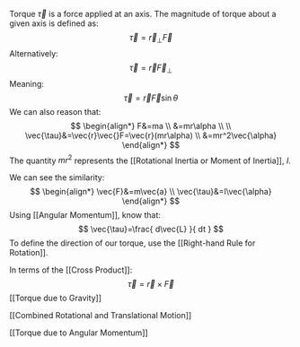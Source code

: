 Torque $\vec{\tau}$ is a force applied at an axis. The magnitude of torque about a given axis is defined as:
$$
\vec{\tau}=\vec{r}_{\perp}\vec{F}
$$
Alternatively:
$$
\vec{\tau}=\vec{r}\vec{F}_{\perp}
$$
Meaning:
$$
\vec{\tau}=\vec{r}\vec{F}\sin\theta
$$
We can also reason that:
$$
\begin{align*}
F&=ma \\
&=mr\alpha \\
 \\
\vec{\tau}&=\vec{r}\vec{}F=\vec{r}(mr\alpha) \\
&=mr^2\vec{\alpha}
\end{align*}
$$
The quantity $mr^2$ represents the [[Rotational Inertia or Moment of Inertia]], $I$.

We can see the similarity:
$$
\begin{align*}
\vec{F}&=m\vec{a} \\
\vec{\tau}&=I\vec{\alpha}
\end{align*}
$$
Using [[Angular Momentum]], know that:
$$
\vec{\tau}=\frac{ d\vec{L} }{ dt } 
$$
To define the direction of our torque, use the [[Right-hand Rule for Rotation]].

In terms of the [[Cross Product]]:
$$
\vec{\tau}=\vec{r}\times \vec{F}
$$
[[Torque due to Gravity]]

[[Combined Rotational and Translational Motion]]

[[Torque due to Angular Momentum]]